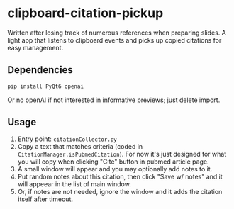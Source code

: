 # clipboard-citation-pickup
Written after losing track of numerous references when preparing slides.
A light app that listens to clipboard events and picks up copied citations for easy management.
## Dependencies
```bash
pip install PyQt6 openai
```

Or no openAI if not interested in informative previews; just delete import.
## Usage
1. Entry point: `citationCollector.py`
1. Copy a text that matches criteria (coded in `CitationManager.isPubmedCitation`). For now it's just designed for what you will copy when clicking "Cite" button in pubmed article page.
2. A small window will appear and you may optionally add notes to it.
3. Put random notes about this citation, then click "Save w/ notes" and it will appeear in the list of main window.
4. Or, if notes are not needed, ignore the window and it adds the citation itself after timeout.
